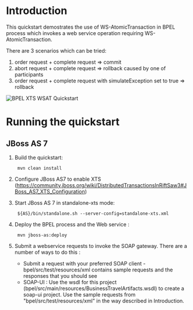 Introduction
============
This quickstart demostrates the use of WS-AtomicTransaction in BPEL process which invokes a web service operation requiring WS-AtomicTransaction.

There are 3 scenarios which can be tried:

1. order request + complete request => commit
2. abort request + complete request => rollback caused by one of participants
3. order request + complete request with simulateException set to true => rollback

![BPEL XTS WSAT Quickstart](https://github.com/jboss-switchyard/quickstarts/raw/master/bpel-service/xts_wsat/bpel-xts-wsat.jpg)

Running the quickstart
======================

JBoss AS 7
----------
1. Build the quickstart:

        mvn clean install

2. Configure JBoss AS7 to enable XTS (https://community.jboss.org/wiki/DistributedTransactionsInRiftSaw3#JBoss_AS7_XTS_Configuration) 
2. Start JBoss AS 7 in standalone-xts mode:

        ${AS}/bin/standalone.sh --server-config=standalone-xts.xml

3. Deploy the BPEL process and the Web service :

        mvn jboss-as:deploy

4. Submit a webservice requests to invoke the SOAP gateway.  There are a number of ways to do this :
      - Submit a request with your preferred SOAP client - bpel/src/test/resources/xml contains sample
        requests and the responses that you should see
      - SOAP-UI : Use the wsdl for this project (bpel/src/main/resources/BusinessTravelArtifacts.wsdl) to create a soap-ui project.
        Use the sample requests from "bpel/src/test/resources/xml" in the way described in Introduction.
